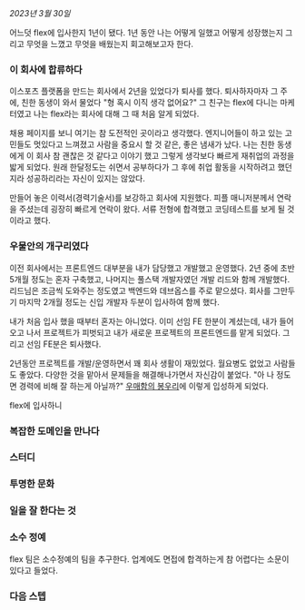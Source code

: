 

_2023년 3월 30일_


어느덧 flex에 입사한지 1년이 됐다. 1년 동안 나는 어떻게 일했고 어떻게 성장했는지 그리고 무엇을 느꼈고 무엇을 배웠는지 회고해보고자 한다.


### 이 회사에 합류하다

이스포츠 플랫폼을 만드는 회사에서 2년을 있었다가 퇴사를 했다. 퇴사하자마자 그 주에, 친한 동생이 와서 물었다 "형 혹시 이직 생각 없어요?" 그 친구는 flex에 다니는 마케터였고 나는 flex라는 회사에 대해 그 때 처음 알게 되었다. 

채용 페이지를 보니 여기는 참 도전적인 곳이라고 생각했다. 엔지니어들이 하고 있는 고민들도 멋있다고 느껴졌고 사람을 중요시 할 것 같은, 좋은 냄새가 났다. 나는 친한 동생에게 이 회사 참 괜찮은 것 같다고 이야기 했고 그렇게 생각보다 빠르게 재취업의 과정을 밟게 되었다. 원래 한달정도는 쉬면서 공부하다가 그 후에 취업 활동을 시작하려고 했던지라 성공하리라는 자신이 있지는 않았다.

만들어 놓은 이력서(경력기술서)를 보강하고 회사에 지원했다. 피플 매니저분께서 연락을 주셨는데 굉장히 빠르게 연락이 왔다. 서류 전형에 합격했고 코딩테스트를 보게 될 것이라고 했다. 




### 우물안의 개구리였다

이전 회사에서는 프론트엔드 대부분을 내가 담당했고 개발했고 운영했다. 2년 중에 초반 5개월 정도는 혼자 구축했고, 나머지는 풀스택 개발자였던 개발 리드와 함께 개발했다. 리드님은 조금씩 도와주는 정도였고 백엔드와 데브옵스를 주로 맡으셨다. 회사를 그만두기 마지막 2개월 정도는 신입 개발자 두분이 입사하여 함께 했다.

내가 처음 입사 했을 때부터 혼자는 아니었다. 이미 선임 FE 한분이 계셨는데, 내가 들어오고 나서 프로젝트가 피벗되고 내가 새로운 프로젝트의 프론트엔드를 맡게 되었다. 그리고 선임 FE분은 퇴사했다.

2년동안 프로젝트를 개발/운영하면서 꽤 회사 생활이 재밌었다. 월요병도 없었고 사람들도 좋았다. 다양한 것을 맡아서 문제들을 해결해나가면서 자신감이 붙었다. "아 나 정도면 경력에 비해 잘 하는게 아닐까?" [우매함의 봉우리](https://namu.wiki/w/%EB%8D%94%EB%8B%9D%20%ED%81%AC%EB%A3%A8%EA%B1%B0%20%ED%9A%A8%EA%B3%BC#s-2.1)에 이렇게 입성하게 되었다.

flex에 입사하니 

### 복잡한 도메인을 만나다







### 스터디


### 투명한 문화


### 일을 잘 한다는 것


### 소수 정예

flex 팀은 소수정예의 팀을 추구한다. 업계에도 면접에 합격하는게 참 어렵다는 소문이 있다고 들었다. 

### 다음 스텝
